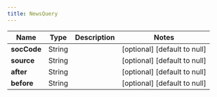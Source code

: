 ```yaml
---
title: NewsQuery
---
```



| Name | Type | Description | Notes |
|------------ | ------------- | ------------- | -------------|
| **socCode** | String |  | [optional] [default to null] |
| **source** | String |  | [optional] [default to null] |
| **after** | String |  | [optional] [default to null] |
| **before** | String |  | [optional] [default to null] |
